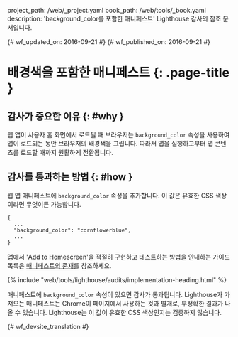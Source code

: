 project_path: /web/_project.yaml
book_path: /web/tools/_book.yaml
description: 'background_color를 포함한 매니페스트' Lighthouse 감사의 참조 문서입니다.

{# wf_updated_on: 2016-09-21 #}
{# wf_published_on: 2016-09-21 #}

# 배경색을 포함한 매니페스트  {: .page-title }

## 감사가 중요한 이유 {: #why }

웹 앱이 사용자 홈 화면에서 로드될 때 브라우저는
`background_color` 속성을 사용하여 앱이 로드되는 동안 브라우저의 배경색을
그립니다. 따라서 앱을 실행하고부터 앱 콘텐츠를 로드할 때까지
원활하게 전환됩니다.

## 감사를 통과하는 방법 {: #how }

웹 앱 매니페스트에 `background_color` 속성을 추가합니다. 이 값은 유효한
CSS 색상이라면 무엇이든 가능합니다.

    {
      ...
      "background_color": "cornflowerblue",
      ...
    }

앱에서 'Add to Homescreen'을 적절히 구현하고 테스트하는 방법을 안내하는 가이드 목록은 [매니페스트의 존재](manifest-exists#how)를
참조하세요.


{% include "web/tools/lighthouse/audits/implementation-heading.html" %}

매니페스트에 `background_color` 속성이 있으면 감사가 통과됩니다.
Lighthouse가 가져오는 매니페스트는 Chrome이 페이지에서 사용하는 것과 별개로, 부정확한 결과가 나올 수 있습니다.
 Lighthouse는
이 값이 유효한 CSS 색상인지는 검증하지 않습니다.


{# wf_devsite_translation #}

